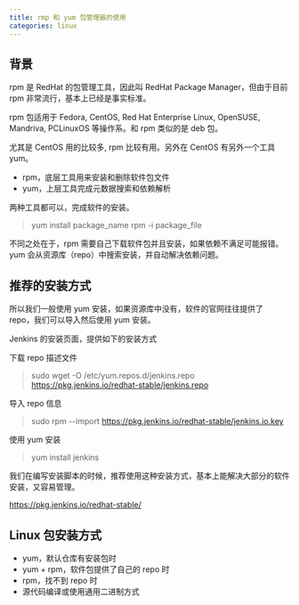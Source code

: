 ```yaml
---
title: rmp 和 yum 包管理器的使用
categories: linux
---
```


## 背景

rpm 是 RedHat 的包管理工具，因此叫 RedHat Package Manager，但由于目前 rpm 非常流行，基本上已经是事实标准。

rpm 包适用于 Fedora, CentOS, Red Hat Enterprise Linux, OpenSUSE, Mandriva, PCLinuxOS 等操作系。和 rpm 类似的是 deb 包。

尤其是 CentOS 用的比较多, rpm 比较有用。另外在 CentOS 有另外一个工具 yum。

- rpm，底层工具用来安装和删除软件包文件
- yum，上层工具完成元数据搜索和依赖解析

两种工具都可以，完成软件的安装。

> yum install package_name
> rpm -i package_file

不同之处在于，rpm 需要自己下载软件包并且安装，如果依赖不满足可能报错。yum 会从资源库（repo）中搜索安装，并自动解决依赖问题。

## 推荐的安装方式

所以我们一般使用 yum 安装，如果资源库中没有，软件的官网往往提供了 repo，我们可以导入然后使用 yum 安装。

Jenkins 的安装页面，提供如下的安装方式

下载 repo 描述文件

> sudo wget -O /etc/yum.repos.d/jenkins.repo https://pkg.jenkins.io/redhat-stable/jenkins.repo

导入 repo 信息

> sudo rpm --import https://pkg.jenkins.io/redhat-stable/jenkins.io.key

使用 yum 安装

> yum install jenkins

我们在编写安装脚本的时候，推荐使用这种安装方式，基本上能解决大部分的软件安装，又容易管理。

https://pkg.jenkins.io/redhat-stable/

## Linux 包安装方式

- yum，默认仓库有安装包时
- yum + rpm，软件包提供了自己的 repo 时
- rpm，找不到 repo 时
- 源代码编译或使用通用二进制方式

